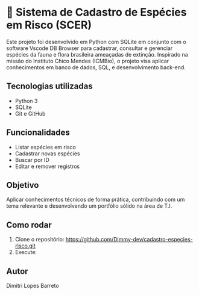 # 🌱 Sistema de Cadastro de Espécies em Risco (SCER)

Este projeto foi desenvolvido em Python com SQLite em conjunto com o software Vscode DB Browser para cadastrar, consultar e gerenciar espécies da fauna e flora brasileira ameaçadas de extinção. Inspirado na missão do Instituto Chico Mendes (ICMBio), o projeto visa aplicar conhecimentos em banco de dados, SQL, e desenvolvimento back-end.

## Tecnologias utilizadas
- Python 3
- SQLite
- Git e GitHub

## Funcionalidades
- Listar espécies em risco
- Cadastrar novas espécies
- Buscar por ID
- Editar e remover registros

## Objetivo
Aplicar conhecimentos técnicos de forma prática, contribuindo com um tema relevante e desenvolvendo um portfólio sólido na área de T.I.

## Como rodar
1. Clone o repositório: https://github.com/Dimmy-dev/cadastro-especies-risco.git
2. Execute:

## Autor
Dimitri Lopes Barreto
